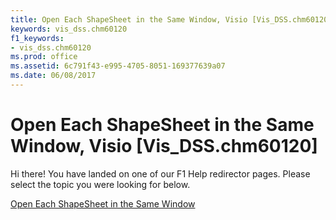```yaml
---
title: Open Each ShapeSheet in the Same Window, Visio [Vis_DSS.chm60120]
keywords: vis_dss.chm60120
f1_keywords:
- vis_dss.chm60120
ms.prod: office
ms.assetid: 6c791f43-e995-4705-8051-169377639a07
ms.date: 06/08/2017
---
```



# Open Each ShapeSheet in the Same Window, Visio [Vis_DSS.chm60120]

Hi there! You have landed on one of our F1 Help redirector pages. Please select the topic you were looking for below.

[Open Each ShapeSheet in the Same Window](http://msdn.microsoft.com/library/6e178e26-e696-f38b-4720-10ce0e6ad110%28Office.15%29.aspx)

